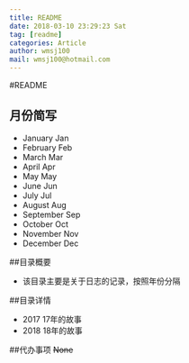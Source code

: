 ```yaml
---
title: README
date: 2018-03-10 23:29:23 Sat
tag: [readme]
categories: Article
author: wmsj100
mail: wmsj100@hotmail.com
---
```


#README

## 月份简写
- January Jan
- February Feb
- March Mar
- April Apr
- May May
- June Jun
- July Jul
- August Aug
- September Sep
- October Oct
- November Nov
- December Dec

##目录概要
- 该目录主要是关于日志的记录，按照年份分隔

##目录详情
- 2017 17年的故事
- 2018 18年的故事

##代办事项
~~None~~
